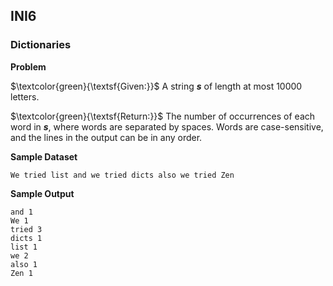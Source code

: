 ## INI6

### Dictionaries

**Problem**

$\textcolor{green}{\textsf{Given:}}$ A string ***s*** of length at most 10000 letters.

$\textcolor{green}{\textsf{Return:}}$ The number of occurrences of each word in ***s***, where words are separated by spaces. Words are case-sensitive, and the lines in the output can be in any order.

**Sample Dataset**

```
We tried list and we tried dicts also we tried Zen
```

**Sample Output**

```
and 1
We 1
tried 3
dicts 1
list 1
we 2
also 1
Zen 1
```
